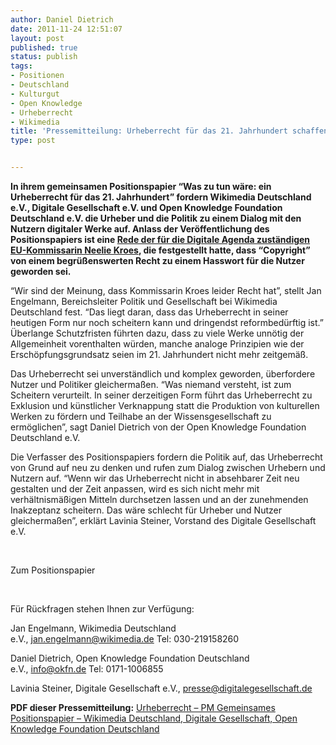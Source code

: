 ```yaml
---
author: Daniel Dietrich
date: 2011-11-24 12:51:07
layout: post
published: true
status: publish
tags:
- Positionen
- Deutschland
- Kulturgut
- Open Knowledge
- Urheberrecht
- Wikimedia
title: 'Pressemitteilung: Urheberrecht für das 21. Jahrhundert schaffen!'
type: post


---
```


**In ihrem gemeinsamen Positionspapier “Was zu tun wäre: ein Urheberrecht für das 21. Jahrhundert” fordern Wikimedia Deutschland e.V., Digitale Gesellschaft e.V. und Open Knowledge Foundation Deutschland e.V. die Urheber und die Politik zu einem Dialog mit den Nutzern digitaler Werke auf. Anlass der Veröffentlichung des Positionspapiers ist eine [Rede der für die Digitale Agenda zuständigen EU-Kommissarin Neelie Kroes](http://blogs.ec.europa.eu/neelie-kroes/is-copyright-working/), die festgestellt hatte, dass “Copyright” von einem begrüßenswerten Recht zu einem Hasswort für die Nutzer geworden sei.**

“Wir sind der Meinung, dass Kommissarin Kroes leider Recht hat”, stellt Jan Engelmann, Bereichsleiter Politik und Gesellschaft bei Wikimedia Deutschland fest. “Das liegt daran, dass das Urheberrecht in seiner heutigen Form nur noch scheitern kann und dringendst reformbedürftig ist.” Überlange Schutzfristen führten dazu, dass zu viele Werke unnötig der Allgemeinheit vorenthalten würden, manche analoge Prinzipien wie der Erschöpfungsgrundsatz seien im 21. Jahrhundert nicht mehr zeitgemäß.

Das Urheberrecht sei unverständlich und komplex geworden, überfordere Nutzer und Politiker gleichermaßen. “Was niemand versteht, ist zum Scheitern verurteilt. In seiner derzeitigen Form führt das Urheberrecht zu Exklusion und künstlicher Verknappung statt die Produktion von kulturellen Werken zu fördern und Teilhabe an der Wissensgesellschaft zu ermöglichen”, sagt Daniel Dietrich von der Open Knowledge Foundation Deutschland e.V.

Die Verfasser des Positionspapiers fordern die Politik auf, das Urheberrecht von Grund auf neu zu denken und rufen zum Dialog zwischen Urhebern und Nutzern auf. “Wenn wir das Urheberrecht nicht in absehbarer Zeit neu gestalten und der Zeit anpassen, wird es sich nicht mehr mit verhältnismäßigen Mitteln durchsetzen lassen und an der zunehmenden Inakzeptanz scheitern. Das wäre schlecht für Urheber und Nutzer gleichermaßen”, erklärt Lavinia Steiner, Vorstand des Digitale Gesellschaft e.V.

 

Zum Positionspapier

 

Für Rückfragen stehen Ihnen zur Verfügung:

Jan Engelmann, Wikimedia Deutschland e.V., jan.engelmann@wikimedia.de Tel: 030-219158260

Daniel Dietrich, Open Knowledge Foundation Deutschland e.V., info@okfn.de Tel: 0171-1006855

Lavinia Steiner, Digitale Gesellschaft e.V., presse@digitalegesellschaft.de

**PDF dieser Pressemitteilung:** [Urheberrecht – PM Gemeinsames Positionspapier – Wikimedia Deutschland, Digitale Gesellschaft, Open Knowledge Foundation Deutschland](/files/blog/2011/11/Urheberrecht-Gemeinsames-Positionspapier-Wikimedia-Deutschland-Digitale-Gesellschaft-Open-Knowledge-Foundation-Deutschland.pdf)